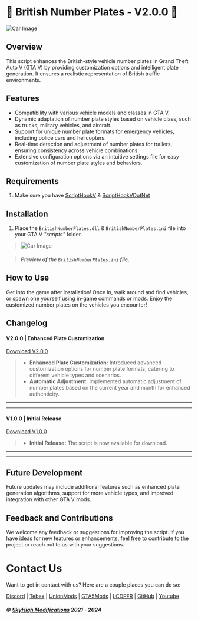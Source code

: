 # 🚗 British Number Plates - V2.0.0 🚗

<img src="https://media.discordapp.net/attachments/1079022575474188351/1220357085687054417/BritishNumberPlates3.jpg?ex=660ea51a&is=65fc301a&hm=cc64332ac0dc080921269d18b14040852d1f6cf903d2282347a258918d2292d1&=&format=webp&width=960&height=432" alt="Car Image"/>

## Overview

This script enhances the British-style vehicle number plates in Grand Theft Auto V (GTA V) by providing customization options and intelligent plate generation. It ensures a realistic representation of British traffic environments.

## Features

- Compatibility with various vehicle models and classes in GTA V.
- Dynamic adaptation of number plate styles based on vehicle class, such as trucks, military vehicles, and aircraft.
- Support for unique number plate formats for emergency vehicles, including police cars and helicopters.
- Real-time detection and adjustment of number plates for trailers, ensuring consistency across vehicle combinations.
- Extensive configuration options via an intuitive settings file for easy customization of number plate styles and behaviors.

## Requirements
1. Make sure you have [ScriptHookV](http://www.dev-c.com/gtav/scripthookv/) & [ScriptHookVDotNet](https://github.com/scripthookvdotnet/scripthookvdotnet)

## Installation
1. Place the `BritishNumberPlates.dll` & `BritishNumberPlates.ini` file into your GTA V *"scripts"* folder.

> <img src="https://media.discordapp.net/attachments/1079022575474188351/1220341872438808727/image.png?ex=660e96ef&is=65fc21ef&hm=da7216ced6ec80bd69780ba2c46ce9c5f0f9cd7f7f11d7c9eaeb6c72e255d7e1&=&format=webp&quality=high" alt="Car Image" style="max-width: 500%; height: auto;" />  

> ##### Preview of the `BritishNumberPlates.ini` file.

## How to Use
Get into the game after installation! Once in, walk around and find vehicles, or spawn one yourself using in-game commands or mods. Enjoy the customized number plates on the vehicles you encounter!

## Changelog

#### V2.0.0 | Enhanced Plate Customization
[Download V2.0.0](https://github.com/SkyHighModifications/BritishNumberPlates/releases/tag/2.0.0)
> - **Enhanced Plate Customization:** Introduced advanced customization options for number plate formats, catering to different vehicle types and scenarios.
> - **Automatic Adjustment:** Implemented automatic adjustment of number plates based on the current year and month for enhanced authenticity.
---
---
#### V1.0.0 | Initial Release
[Download V1.0.0](https://github.com/SkyHighModifications/BritishNumberPlates/releases/tag/1.0.0)
> - **Initial Release:** The script is now available for download.
---
---

## Future Development
Future updates may include additional features such as enhanced plate generation algorithms, support for more vehicle types, and improved integration with other GTA V mods.

## Feedback and Contributions
We welcome any feedback or suggestions for improving the script. If you have ideas for new features or enhancements, feel free to contribute to the project or reach out to us with your suggestions.

# Contact Us
Want to get in contact with us? Here are a couple places you can do so:

[Discord](https://discord.gg/tKQgdQuJYF) | [Tebex](https://skyhigh-modifications.tebex.io/) | [UnionMods](https://unionmods.com/viewauthor?author=592) | [GTA5Mods](https://www.gta5-mods.com/users/BerkshireMods) | [LCDPFR](https://www.lcpdfr.com/profile/465231-skyhigh-modifications/) | [GitHub](https://github.com/SkyHighModifications) | [Youtube](https://www.youtube.com/@SkyHighModifications)

##### © [SkyHigh Modifications](https://discord.gg/tKQgdQuJYF) 2021 - 2024